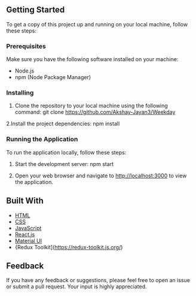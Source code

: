 
## Getting Started

To get a copy of this project up and running on your local machine, follow these steps:

### Prerequisites

Make sure you have the following software installed on your machine:

- Node.js
- npm (Node Package Manager)

### Installing

1. Clone the repository to your local machine using the following command:
   git clone https://github.com/Akshay-Jayan3/Weekday
   
2.Install the project dependencies:
   npm install

### Running the Application

To run the application locally, follow these steps:

1. Start the development server:
   npm start

2. Open your web browser and navigate to [http://localhost:3000](http://localhost:3000) to view the application.

## Built With

- [HTML](https://developer.mozilla.org/en-US/docs/Web/HTML)
- [CSS](https://developer.mozilla.org/en-US/docs/Web/CSS)
- [JavaScript](https://developer.mozilla.org/en-US/docs/Web/JavaScript)
- [React.js](https://reactjs.org/)
- [Material UI](https://mui.com/material-ui)
- {Redux Toolkit](https://redux-toolkit.js.org/)

## Feedback

If you have any feedback or suggestions, please feel free to open an issue or submit a pull request. Your input is highly appreciated.



